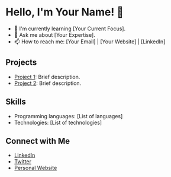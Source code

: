 # Hello, I'm Your Name! 👋

- 🌱 I'm currently learning [Your Current Focus].
- 💬 Ask me about [Your Expertise].
- 📫 How to reach me: [Your Email] | [Your Website] | [LinkedIn]

## Projects

- [Project 1](link-to-project-1): Brief description.
- [Project 2](link-to-project-2): Brief description.

## Skills

- Programming languages: [List of languages]
- Technologies: [List of technologies]

## Connect with Me

- [LinkedIn](link-to-linkedin)
- [Twitter](link-to-twitter)
- [Personal Website](link-to-website)
